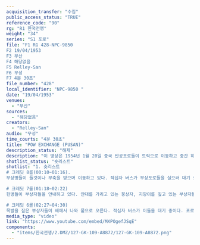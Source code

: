 ```yaml
---
acquisition_transfer: "수집"
public_access_status: "TRUE"
reference_code: "90"
rg: "R1 한국전쟁"
weight: "34"
series: "S1 포로"
file: "F1 RG 428-NPC-9850 
F2 19/04/1953
F3 부산
F4 해당없음 
F5 Relley-San
F6 무성
F7 4분 30초"
file_number: "428"
local_identifier: "NPC-9850 "
date: "19/04/1953"
venues: 
  - "부산"
sources: 
  - "해당없음"
creators: 
  - "Relley-San"
audio: "무성"
time_courts: "4분 30초"
title: "POW EXCHANGE (PUSAN)"
description_status: "해제"
description: "이 영상은 1954년 1월 20일 중국 반공포로들이 트럭으로 이동하고 중간 하역지에서 내려 DDT 살포하고 식사하는 장면을 담았다."
shotlist_status: "숏리스트"
shotlist: "1. 숏리스트
# 크레딧 8롤(00:10~01:16). 
부상병들이 들것이나 부축을 받으며 이동하고 있다. 적십자 버스가 부상포로들을 실으러 대기 중이다. 줄지어 나가는 적십자 차량.

# 크레딧 7롤(01:18~02:22) 
헌병들이 부상자들을 안내하고 있다. 안대를 가리고 있는 붕상자, 지팡이를 짚고 있는 부상자들이 보인다. 포대를 짊어진 포로들의 행렬. 바닷가에는 포로들을 태운 배가 서 있다. 목발을 짚은 부상병들도 보인다.

# 크레딧 6롤(02:27~04:30)
목발을 짚은 부상자들이 배에서 나와 뭍으로 오른다. 적십자 버스가 이들을 대기 중이다. 포로를 태운 버스가 떠나고 유엔과 적십자 사람들이 이야기를 나누고 있다. 포로들의 모습 원경. 배에서 내리는 포로들이 줄지어 뭍으로 오르고 있다. 헌병과 감시단들이 옆에서 이 모습들을 지켜본다."
media_type: "video"
link: "https://www.youtube.com/embed/MXPOgefJSqE"
components: 
  - "items/한국전쟁/2.DMZ/127-GK-109-A8872/127-GK-109-A8872.png"
---
```

